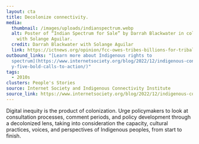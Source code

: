 ```yaml
---
layout: cta
title: Decolonize connectivity.
media:
  thumbnail: /images/uploads/indianspectrum.webp
  alt: Poster of “Indian Spectrum for Sale” by Darrah Blackwater in collaboration
    with Solange Aguilar.
  credit: Darrah Blackwater with Solange Aguilar
  link: https://ictnews.org/opinion/fcc-owes-tribes-billions-for-tribal-spectrum-sales
outbound_links: "[Learn more about Indigenous rights to
  spectrum](https://www.internetsociety.org/blog/2022/12/indigenous-connectivit\
  y-five-bold-calls-to-action/)"
tags:
  - 2010s
clusters: People's Stories
source: Internet Society and Indigenous Connectivity Institute
source_link: https://www.internetsociety.org/blog/2022/12/indigenous-connectivity-five-bold-calls-to-action/
---
```

Digital inequity is the product of colonization. Urge policymakers to look at consultation processes, comment periods, and policy development through a decolonized lens, taking into consideration the capacity, cultural practices, voices, and perspectives of Indigenous peoples, from start to finish.